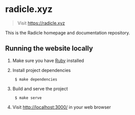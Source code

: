 # radicle.xyz

> Visit <https://radicle.xyz>

This is the Radicle homepage and documentation repository.

## Running the website locally

1. Make sure you have [Ruby][ruby] installed
2. Install project dependencies

        $ make dependencies

3. Build and serve the project

        $ make serve

4. Visit <http://localhost:3000/> in your web browser

[ruby]: https://www.ruby-lang.org/en/documentation/installation/
